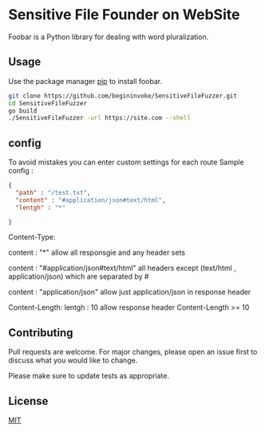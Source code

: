 # Sensitive File Founder on WebSite

Foobar is a Python library for dealing with word pluralization.

## Usage

Use the package manager [pip](https://pip.pypa.io/en/stable/) to install foobar.

```bash
git clone https://github.com/begininvoke/SensitiveFileFuzzer.git
cd SensitiveFileFuzzer
go build
./SensitiveFileFuzzer -url https://site.com --shell
```
## config
To avoid mistakes you can enter custom settings for each route
Sample config :
```json
{
  "path" : "/test.txt",
  "content" : "#application/json#text/html",
  "lentgh" : "*"

}
```


Content-Type:

content : "*" allow all responsgie and any header sets

content : "#application/json#text/html"  all headers except (text/html , application/json) which are separated by #

content : "application/json"  allow just application/json in response header

Content-Length:
lentgh : 10  allow response header Content-Length >= 10 

## Contributing
Pull requests are welcome. For major changes, please open an issue first to discuss what you would like to change.

Please make sure to update tests as appropriate.

## License
[MIT](https://choosealicense.com/licenses/mit/)